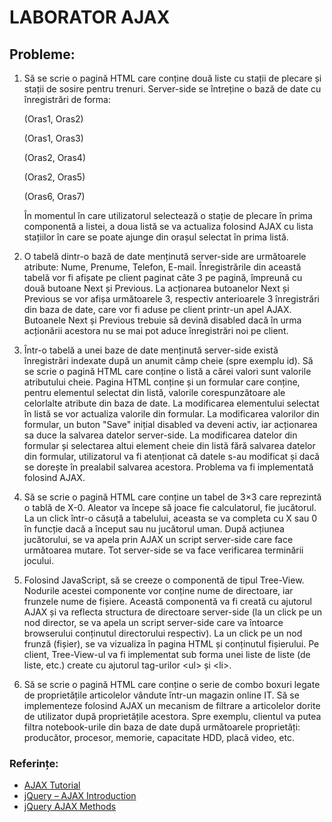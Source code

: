 # LABORATOR AJAX

## Probleme:

1. Să se scrie o pagină HTML care conține două liste cu stații de plecare și stații de sosire pentru trenuri. Server-side se întreține o bază de date cu înregistrări de forma:

   (Oras1, Oras2)

   (Oras1, Oras3)

   (Oras2, Oras4)

   (Oras2, Oras5)

   (Oras6, Oras7)

   În momentul în care utilizatorul selectează o stație de plecare în prima componentă a listei, a doua listă se va actualiza folosind AJAX cu lista stațiilor în care se poate ajunge din orașul selectat în prima listă.

2. O tabelă dintr-o bază de date menținută server-side are următoarele atribute: Nume, Prenume, Telefon, E-mail. Înregistrările din această tabelă vor fi afișate pe client paginat câte 3 pe pagină, împreună cu două butoane Next și Previous. La acționarea butoanelor Next și Previous se vor afișa următoarele 3, respectiv anterioarele 3 înregistrări din baza de date, care vor fi aduse pe client printr-un apel AJAX. Butoanele Next și Previous trebuie să devină disabled dacă în urma acționării acestora nu se mai pot aduce înregistrări noi pe client.
3. Într-o tabelă a unei baze de date menținută server-side există înregistrări indexate după un anumit câmp cheie (spre exemplu id). Să se scrie o pagină HTML care conține o listă a cărei valori sunt valorile atributului cheie. Pagina HTML conține și un formular care conține, pentru elementul selectat din listă, valorile corespunzătoare ale celorlalte atribute din baza de date. La modificarea elementului selectat în listă se vor actualiza valorile din formular. La modificarea valorilor din formular, un buton "Save" inițial disabled va deveni activ, iar acționarea sa duce la salvarea datelor server-side. La modificarea datelor din formular și selectarea altui element cheie din listă fără salvarea datelor din formular, utilizatorul va fi atenționat că datele s-au modificat și dacă se dorește în prealabil salvarea acestora. Problema va fi implementată folosind AJAX.
4. Să se scrie o pagină HTML care conține un tabel de 3×3 care reprezintă o tablă de X-0. Aleator va începe să joace fie calculatorul, fie jucătorul. La un click într-o căsuță a tabelului, aceasta se va completa cu X sau 0 în funcție dacă a început sau nu jucătorul uman. După acțiunea jucătorului, se va apela prin AJAX un script server-side care face următoarea mutare. Tot server-side se va face verificarea terminării jocului.
5. Folosind JavaScript, să se creeze o componentă de tipul Tree-View. Nodurile acestei componente vor conține nume de directoare, iar frunzele nume de fișiere. Această componentă va fi creată cu ajutorul AJAX și va reflecta structura de directoare server-side (la un click pe un nod director, se va apela un script server-side care va întoarce browserului conținutul directorului respectiv). La un click pe un nod frunză (fișier), se va vizualiza în pagina HTML și conținutul fișierului. Pe client, Tree-View-ul va fi implementat sub forma unei liste de liste (de liste, etc.) create cu ajutorul tag-urilor \<ul\> și \<li\>.
6. Să se scrie o pagină HTML care conține o serie de combo boxuri legate de proprietățile articolelor vândute într-un magazin online IT. Să se implementeze folosind AJAX un mecanism de filtrare a articolelor dorite de utilizator după proprietățile acestora. Spre exemplu, clientul va putea filtra notebook-urile din baza de date după următoarele proprietăți: producător, procesor, memorie, capacitate HDD, placă video, etc.

### Referințe:

- [AJAX Tutorial](https://www.w3schools.com/xml/ajax_intro.asp)
- [jQuery – AJAX Introduction](http://www.w3schools.com/jquery/jquery_ajax_intro.asp)
- [jQuery AJAX Methods](http://www.w3schools.com/jquery/jquery_ref_ajax.asp)
